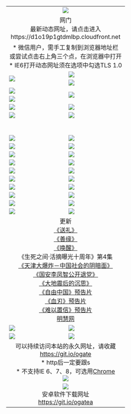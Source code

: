 ﻿<table>
  <tr></tr>
  <tr><td colspan=2 align=center><img src="https://cloud.githubusercontent.com/assets/11880933/13434984/f430fae2-e012-11e5-814f-c2df1e82b247.jpg" /></td></tr>
  <tr><td colspan=2 align=center>网门<br>最新动态网址，请点击进入
<br>https://d1o19p1gtdmlbp.cloudfront.net
    </td>
  </tr>
  <tr>
    <td colspan=2 align=center>* 微信用户，需手工复制到浏览器地址栏<br>或尝试点击右上角三个点，在浏览器中打开
    <br>* IE6打开动态网址须在选项中勾选TLS 1.0</td>
  </tr>
  <tr>
    <td rowspan=2><a href="https://d1o19p1gtdmlbp.cloudfront.net/ogUP.aspx?name=11DKC.mp4&list=11DKC" target="_blank"><img src="https://d1o19p1gtdmlbp.cloudfront.net/Up/11DKC1.jpg" /></a></td> 
    <td><div><a href="https://d1o19p1gtdmlbp.cloudfront.net/ogUP.aspx?name=LRWS.mp4&list=LRWS" target="_blank"><img src="https://d1o19p1gtdmlbp.cloudfront.net/Up/LRWS.jpg" /></a></td>
   </tr>
  <tr>
    <td><a href="https://d1o19p1gtdmlbp.cloudfront.net/ogNiceVedio.aspx" target="_blank"><img src="https://d1o19p1gtdmlbp.cloudfront.net/Up/11TGKDY.jpg" /></a></td>
  </tr>
  <tr>
    <td><a href="https://d1o19p1gtdmlbp.cloudfront.net/ogUP.aspx?name=JQR.mp4&count=2" target="_blank"><img src="https://d1o19p1gtdmlbp.cloudfront.net/Up/JQR.jpg" /></a></td>   
    <td rowspan=2><a href="https://d1o19p1gtdmlbp.cloudfront.net/ogUP.aspx?name=JP.mp4&count=9" target="_blank"><img src="https://d1o19p1gtdmlbp.cloudfront.net/Up/JP.jpg" /></td>
  </tr>
  <tr>
    <td><a href="https://d1o19p1gtdmlbp.cloudfront.net/ogUP.aspx?name=WH.mp4" target="_blank"><img src="https://d1o19p1gtdmlbp.cloudfront.net/Up/WH.jpg" /></a></td>
  </tr>
  <tr>
    <td><a href="https://d1o19p1gtdmlbp.cloudfront.net/ogUP.aspx?name=SSZJ.mp4&list=SSZJ" target="_blank"><img src="https://d1o19p1gtdmlbp.cloudfront.net/Up/SSZJ.jpg" /></a></td>
    <td><a href="https://d1o19p1gtdmlbp.cloudfront.net/ogUP.aspx?name=1XQK.mp4&count=13" target="_blank"><img src="https://d1o19p1gtdmlbp.cloudfront.net/Up/1XQK.jpg" /></a</td>
  </tr>
  <tr>
    <td><a href="https://d1o19p1gtdmlbp.cloudfront.net/ogUP.aspx?name=ZY.mp4&count=2015|16" target="_blank"><img src="https://d1o19p1gtdmlbp.cloudfront.net/Up/ZY.jpg" /></a</td>
    <td><a href="https://d1o19p1gtdmlbp.cloudfront.net/ogUP.aspx?name=XTFY.mp4&count=B|2,A|24" target="_blank"><img src="https://d1o19p1gtdmlbp.cloudfront.net/Up/XTFY.jpg" /></a></td>
  </tr>
  <tr height="40">
  </tr>
  <tr>
    <td><a href="https://d1o19p1gtdmlbp.cloudfront.net/ogUP.aspx?name=4SQQ.mp4&list=4SQQ" target="_blank"><img src="https://d1o19p1gtdmlbp.cloudfront.net/Up/4SQQ0.jpg"/></a></td>
    <td><a href="https://d1o19p1gtdmlbp.cloudfront.net/ogUP.aspx?name=4SHQ.mp4&list=4SHQ" target="_blank"><img src="https://d1o19p1gtdmlbp.cloudfront.net/Up/4SHQ0.jpg"/></a></td>
  </tr>
  <tr>
    <td><a href="https://d1o19p1gtdmlbp.cloudfront.net/ogUP.aspx?name=4SZG.mp4&list=4SZG" target="_blank"><img src="https://d1o19p1gtdmlbp.cloudfront.net/Up/4SZG0.jpg"/></a></td>
    <td><a href="https://d1o19p1gtdmlbp.cloudfront.net/ogUP.aspx?name=4SDJ.mp4&list=4SDJ" target="_blank"><img src="https://d1o19p1gtdmlbp.cloudfront.net/Up/4SDJ0.jpg"/></a></td>
  </tr>
  <tr>
    <td><a href="https://d1o19p1gtdmlbp.cloudfront.net/ogUP.aspx?name=4SGX.mp4&list=4SGX" target="_blank"><img src="https://d1o19p1gtdmlbp.cloudfront.net/Up/4SGX0.jpg"/></a></td>
    <td><a href="https://d1o19p1gtdmlbp.cloudfront.net/ogUP.aspx?name=4SHD.mp4&list=4SHD" target="_blank"><img src="https://d1o19p1gtdmlbp.cloudfront.net/Up/4SHD0.jpg"/></a></td>
  </tr>
  <tr>
    <td><a href="https://d1o19p1gtdmlbp.cloudfront.net/ogUP.aspx?name=4CTX.mp4&list=4CTX" target="_blank"><img src="https://d1o19p1gtdmlbp.cloudfront.net/Up/4CTX0.jpg"/></a></td>
    <td><a href="https://d1o19p1gtdmlbp.cloudfront.net/ogUP.aspx?name=4CWZ.mp4&list=4CWZ" target="_blank"><img src="https://d1o19p1gtdmlbp.cloudfront.net/Up/4CWZ0.jpg"/></a></td>
  </tr>
  <tr>
    <td><a href="https://d1o19p1gtdmlbp.cloudfront.net/onUP.aspx?name=https://d25hxnyejux8es.cloudfront.net/" target="_blank"><img src="https://d1o19p1gtdmlbp.cloudfront.net/Up/0DTW.jpg"/></a></td>
    <td><a href="https://d1o19p1gtdmlbp.cloudfront.net/onUP.aspx?name=https://d240ns8up8earz.cloudfront.net/acenter/" target="_blank"><img src="https://d1o19p1gtdmlbp.cloudfront.net/Up/0TDW.jpg" /></a></td>
  </tr>
  <tr>
    <td><a href="https://d1o19p1gtdmlbp.cloudfront.net/onUP.aspx?name=https://d4508d6vomz2p.cloudfront.net/gb/nsc413.htm" target="_blank"><img src="https://d1o19p1gtdmlbp.cloudfront.net/Up/0DJY.jpg" /></a></td>
    <td><a href="https://d1o19p1gtdmlbp.cloudfront.net/onUP.aspx?name=https://d3bxwq7vzudb5l.cloudfront.net/xtr/gb/prog204.html" target="_blank"><img src="https://d1o19p1gtdmlbp.cloudfront.net/Up/0XTR.jpg" /></a></td>
  </tr>
  <tr>
    <td><a href="https://d1o19p1gtdmlbp.cloudfront.net/onUP.aspx?name=https://d3aj00iefsmfgc.cloudfront.net/" target="_blank"><img src="https://d1o19p1gtdmlbp.cloudfront.net/Up/0MHW.jpg" /></a></td>
    <td><a href="https://d1o19p1gtdmlbp.cloudfront.net/onUP.aspx?name=https://d1sbg9daat0zu5.cloudfront.net/" target="_blank"><img src="https://d1o19p1gtdmlbp.cloudfront.net/Up/0ZJW.jpg" /></a></td>
  </tr>
  <tr>
    <td><a href="https://d1o19p1gtdmlbp.cloudfront.net/ogUP.aspx?name=0FG.zip" target="_blank"><img src="https://d1o19p1gtdmlbp.cloudfront.net/Up/0FG.jpg" /></a></td>
    <td><a href="https://d1o19p1gtdmlbp.cloudfront.net/ogUP.aspx?name=0FGA.apk" target="_blank"><img src="https://d1o19p1gtdmlbp.cloudfront.net/Up/0FGA.jpg" /></a></td>
  </tr>
  <tr>
    <td><a href="https://d1o19p1gtdmlbp.cloudfront.net/ogUP.aspx?name=0U.zip" target="_blank"><img src="https://d1o19p1gtdmlbp.cloudfront.net/Up/0U.jpg" /></a></td>
    <td><a href="https://d1o19p1gtdmlbp.cloudfront.net/ogUP.aspx?name=0UA.apk" target="_blank"><img src="https://d1o19p1gtdmlbp.cloudfront.net/Up/0UA.jpg" /></a></td>
  </tr>
  <tr>
    <td><a href="https://d1o19p1gtdmlbp.cloudfront.net/ogUP.aspx?name=0iPPOTV.zip" target="_blank"><img src="https://d1o19p1gtdmlbp.cloudfront.net/Up/0iPPOTV.jpg" /></a></td>
    <td><a href="https://d1o19p1gtdmlbp.cloudfront.net/ogUP.aspx?name=0iNTD.apk" target="_blank"><img src="https://d1o19p1gtdmlbp.cloudfront.net/Up/0iNTD.jpg" /></a></td>
  </tr>
  <tr>
    <td colspan=2 align=center>更新<br>
      <a href="https://d1o19p1gtdmlbp.cloudfront.net/ogUP.aspx?name=4ESL.mp4" target="_blank">《送礼》</a><br>
      <a href="https://d1o19p1gtdmlbp.cloudfront.net/ogUP.aspx?name=4ESY.mp4" target="_blank">《善缘》</a><br>
      <a href="https://d1o19p1gtdmlbp.cloudfront.net/ogUP.aspx?name=4EHX.mp4" target="_blank">《唤醒》</a><br>
      《生死之间·活摘曝光十周年》第4集</a><br>
      <a href="https://d1o19p1gtdmlbp.cloudfront.net/ogUP.aspx?name=4TJDBZ.mp4" target="_blank">《天津大爆炸－中国社会的阴暗面》</a><br>
      <a href="https://d1o19p1gtdmlbp.cloudfront.net/ogUP.aspx?name=4LFZ.mp4" target="_blank">《国安李凤智公开退党》</a><br>
      <a href="https://d1o19p1gtdmlbp.cloudfront.net/ogUP.aspx?name=4DDZHDCS.mp4" target="_blank">《大地震后的沉思》</a><br>
      <a href="https://d1o19p1gtdmlbp.cloudfront.net/ogUP.aspx?name=11ZYZG0.mp4" target="_blank">《自由中国》预告片</a><br>
      <a href="https://d1o19p1gtdmlbp.cloudfront.net/ogUP.aspx?name=11XR.mp4" target="_blank">《血刃》预告片</a><br>
      <a href="https://d1o19p1gtdmlbp.cloudfront.net/ogUP.aspx?name=11NYZX.mp4&count=2" target="_blank">《难以置信》预告片</a><br>
      <a href="https://d1o19p1gtdmlbp.cloudfront.net/onUP.aspx?name=https://www.minghui.org/" target="_blank">明慧网</a></td>
    </td>
  </tr>
  <tr>
    <td><a href="https://d1o19p1gtdmlbp.cloudfront.net/ogNice.aspx" target="_blank"><img src="https://cloud.githubusercontent.com/assets/11880933/13720378/f84bb392-e841-11e5-8739-815049dd6ff8.jpg" /></a></td>
    <td><a href="https://d1o19p1gtdmlbp.cloudfront.net/onCO.aspx?ob=600事物&op=增删改&args=WH1~%23类型6新闻%7c%23类型6评论&mode=" target="_blank"><img src="https://cloud.githubusercontent.com/assets/11880933/13720380/04d76a16-e842-11e5-8833-e627daa88802.jpg" /></a></td> 
  </tr>
  <tr>
    <td><a href="https://d1o19p1gtdmlbp.cloudfront.net/ogDY.aspx" target="_blank"><img src="https://cloud.githubusercontent.com/assets/11880933/13720384/11817090-e842-11e5-9571-7dc2f1af9f42.jpg" /></a></td>
    <td><a href="https://d1o19p1gtdmlbp.cloudfront.net/ogST.aspx" target="_blank"><img src="https://cloud.githubusercontent.com/assets/11880933/13720385/1467ea3c-e842-11e5-86df-c96c9a556aaf.jpg" /></a></td> 
  </tr>
  <!--tr>
    <td colspan=2 align=center>
      <微信可扫描以下临时二维码<br/>https://bit.ly/1mBQHW8<br/><a href="https://d1o19p1gtdmlbp.cloudfront.net/Up/0WMGDL3.png" target="_blank"><img src="https://d1o19p1gtdmlbp.cloudfront.net/Up/0WMGD3.png"/></a>
  </tr-->
  <tr>
    <td colspan=2 align=center>可以持续访问本站的永久网址，请收藏<br/><a href="https://git.io/ogate" target="_blank">https://git.io/ogate</a><br/>* http后一定要跟s<br/>* 不支持IE 6、7、8，可选用<a href="http://www.odisk.org/Upload/0ChromePortable.zip">Chrome</a><br/><a href="https://d1o19p1gtdmlbp.cloudfront.net/Up/0WMGDL2.png" target="_blank"><img src="https://d1o19p1gtdmlbp.cloudfront.net/Up/0WMGD2.png"/></a></td>
  </tr>
  <tr>
    <td colspan=2 align=center><a href="https://d1o19p1gtdmlbp.cloudfront.net/ogUP.aspx?name=0oGate.apk" target="_blank"><img src="https://cloud.githubusercontent.com/assets/11880933/13720399/75e143ee-e842-11e5-9f0a-1421f423c80f.jpg" /></a><br>安卓软件下载网址<br><a href="https://git.io/ogatea">https://git.io/ogatea</a></td>
  </tr>
  <!--tr>
    <td colspan=2 align=center>可能失效的动态网址
    </td>
  </tr-->
</table>
